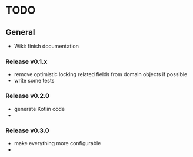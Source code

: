 # TODO

## General
* Wiki: finish documentation

### Release v0.1.x
* remove optimistic locking related fields from domain objects if possible
* write some tests

### Release v0.2.0
* generate Kotlin code
*

### Release v0.3.0
* make everything more configurable
*
